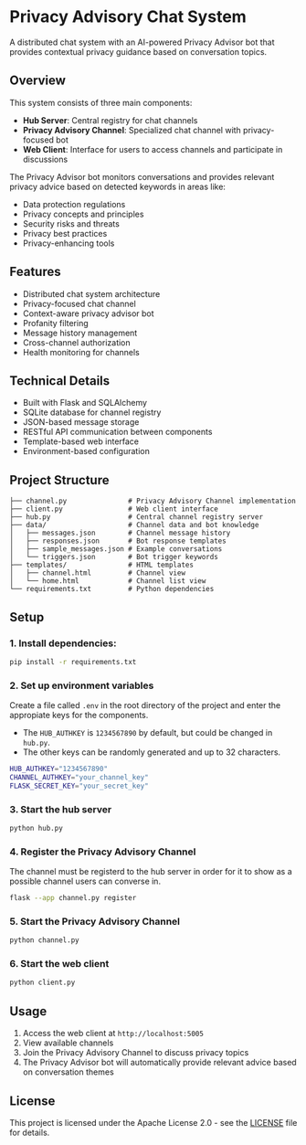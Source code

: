 # Privacy Advisory Chat System

A distributed chat system with an AI-powered Privacy Advisor bot that provides contextual privacy guidance based on conversation topics.

## Overview

This system consists of three main components:

- **Hub Server**: Central registry for chat channels
- **Privacy Advisory Channel**: Specialized chat channel with privacy-focused bot
- **Web Client**: Interface for users to access channels and participate in discussions

The Privacy Advisor bot monitors conversations and provides relevant privacy advice based on detected keywords in areas like:
- Data protection regulations
- Privacy concepts and principles  
- Security risks and threats
- Privacy best practices
- Privacy-enhancing tools

## Features

- Distributed chat system architecture
- Privacy-focused chat channel
- Context-aware privacy advisor bot
- Profanity filtering
- Message history management
- Cross-channel authorization
- Health monitoring for channels

## Technical Details

- Built with Flask and SQLAlchemy
- SQLite database for channel registry
- JSON-based message storage
- RESTful API communication between components
- Template-based web interface
- Environment-based configuration

## Project Structure

```
├── channel.py               # Privacy Advisory Channel implementation
├── client.py                # Web client interface
├── hub.py                   # Central channel registry server
├── data/                    # Channel data and bot knowledge
│   ├── messages.json        # Channel message history
│   ├── responses.json       # Bot response templates
│   ├── sample_messages.json # Example conversations
│   └── triggers.json        # Bot trigger keywords
├── templates/               # HTML templates
│   ├── channel.html         # Channel view
│   └── home.html            # Channel list view
└── requirements.txt         # Python dependencies
```

## Setup

### 1. Install dependencies:

```sh
pip install -r requirements.txt
```

### 2. Set up environment variables

Create a file called `.env` in the root directory of the project and enter the appropiate keys for the components.

- The `HUB_AUTHKEY` is `1234567890` by default, but could be changed in `hub.py`.
- The other keys can be randomly generated and up to 32 characters.

```sh
HUB_AUTHKEY="1234567890"
CHANNEL_AUTHKEY="your_channel_key" 
FLASK_SECRET_KEY="your_secret_key"
```

### 3. Start the hub server
```sh
python hub.py
```

### 4. Register the Privacy Advisory Channel
The channel must be registerd to the hub server in order for it to show as a possible channel users can converse in.

```sh
flask --app channel.py register
```

### 5. Start the Privacy Advisory Channel
```sh
python channel.py
```

### 6. Start the web client
```sh
python client.py
```

## Usage

1. Access the web client at `http://localhost:5005`
2. View available channels
3. Join the Privacy Advisory Channel to discuss privacy topics
4. The Privacy Advisor bot will automatically provide relevant advice based on conversation themes

## License

This project is licensed under the Apache License 2.0 - see the [LICENSE](LICENSE) file for details.
